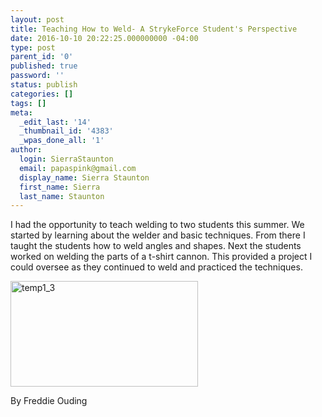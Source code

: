 ```yaml
---
layout: post
title: Teaching How to Weld- A StrykeForce Student's Perspective
date: 2016-10-10 20:22:25.000000000 -04:00
type: post
parent_id: '0'
published: true
password: ''
status: publish
categories: []
tags: []
meta:
  _edit_last: '14'
  _thumbnail_id: '4383'
  _wpas_done_all: '1'
author:
  login: SierraStaunton
  email: papaspink@gmail.com
  display_name: Sierra Staunton
  first_name: Sierra
  last_name: Staunton
---
```

<p>I had the opportunity to teach welding to two students this summer. We started by learning about the welder and basic techniques. From there I taught the students how to weld angles and shapes. Next the students worked on welding the parts of a t-shirt cannon. This provided a project I could oversee as they continued to weld and practiced the techniques.</p>
<p><a href="http://strykeforce.org/wp-content/uploads/2016/10/temp1_3.jpg"><img class="size-medium wp-image-4384 aligncenter" src="{{ site.baseurl }}/assets/images/temp1_3-300x169.jpg" alt="temp1_3" width="300" height="169" /></a></p>
<p>By Freddie Ouding</p>
